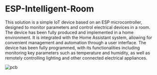 # ESP-Intelligent-Room
This solution is a simple IoT device based on an ESP microcontroller, designed to monitor parameters and control electrical devices in a room. The device has been fully produced and implemented in a home environment. It is integrated with the Home Assistant system, allowing for convenient management and automation through a user interface. The device has been fully programmed, with its functionalities including monitoring key parameters such as temperature and humidity, as well as remotely controlling lighting and other connected electrical appliances.

![pcb](https://github.com/user-attachments/assets/9c61f2d2-4334-4ff5-aa45-daaf5bbecac5)
